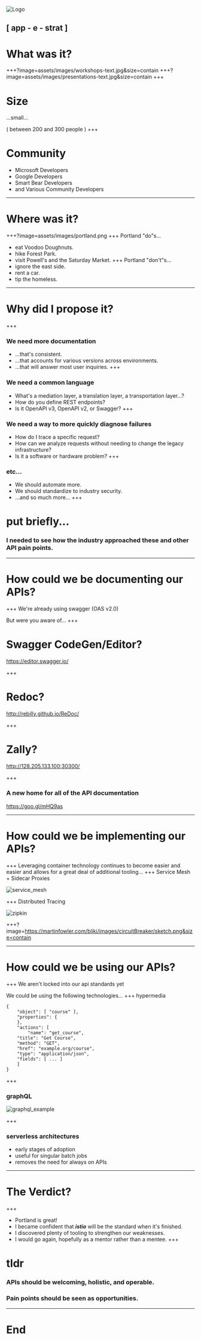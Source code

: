 ![Logo](http://events.linuxfoundation.org/sites/events/files/logo_apistrat_white.png)

[ app - e - strat ]
---
# What was it?
+++?image=assets/images/workshops-text.jpg&size=contain
+++?image=assets/images/presentations-text.jpg&size=contain
+++
# Size 
...small...

( between 200 and 300 people )
+++
# Community
* Microsoft Developers
* Google Developers
* Smart Bear Developers
* and Various Community Developers
---
# Where was it?
+++?image=assets/images/portland.png
+++
Portland "do"s...
* eat Voodoo Doughnuts.
* hike Forest Park.
* visit Powell's and the Saturday Market.
+++
Portland "don't"s...
* ignore the east side.
* rent a car.
* tip the homeless.
---
# Why did I propose it?
+++
### We need more documentation
* ...that's consistent.
* ...that accounts for various versions across environments.
* ...that will answer most user inquiries.
+++
### We need a common language
* What's a mediation layer, a translation layer, a transportation layer...?
* How do you define REST endpoints?
* Is it OpenAPI v3, OpenAPI v2, or Swagger?
+++
### We need a way to more quickly diagnose failures
* How do I trace a specific request?
* How can we analyze requests without needing to change the legacy infrastructure?
* Is it a software or hardware problem?
+++
### etc...
* We should automate more.
* We should standardize to industry security.
* ...and so much more...
+++
# put briefly...
### I needed to see how the industry approached these and other API pain points.
---
# How could we be documenting our APIs?
+++ 
We're already using swagger (OAS v2.0)

But were you aware of...
+++
# Swagger CodeGen/Editor?

https://editor.swagger.io/

+++
# Redoc?

http://rebilly.github.io/ReDoc/

+++
# Zally?

http://128.205.133.100:30300/

+++
### A new home for all of the API documentation

https://goo.gl/mHQ9as

---
# How could we be implementing our APIs?
+++
Leveraging container technology continues to become easier and easier
and allows for a great deal of additional tooling...
+++
Service Mesh + Sidecar Proxies

![service_mesh](https://buoyant.io/wp-content/uploads/2017/04/linkerd-service-mesh-diagram-1024x587.png)

+++
Distributed Tracing

![zipkin](http://engineering.curalate.com/assets/2016-09-12-zipkin/sample_zipkin_trace.png)

+++?image=https://martinfowler.com/bliki/images/circuitBreaker/sketch.png&size=contain

---
# How could we be using our APIs?
+++
We aren't locked into our api standards yet

We could be using the following technologies...
+++
 hypermedia

```
{
    "object": [ "course" ],
    "properties": {
    },
    "actions": [
    	"name": "get_course",
	"title": "Get Course",
	"method": "GET",
	"href": "example.org/course",
	"type": "application/json",
	"fields": [ ... ]
    ]
}
```

+++
### graphQL

![graphql_example](assets/images/graphql.png)

+++
### serverless architectures

* early stages of adoption
* useful for singular batch jobs
* removes the need for always on APIs

---
# The Verdict?
+++
* Portland is great!
* I became confident that **_istio_** will be the standard when it's finished.
* I discovered plenty of tooling to strengthen our weaknesses.
* I would go again, hopefully as a mentor rather than a mentee.
+++
# tldr
### APIs should be welcoming, holistic, and operable. 
### Pain points should be seen as opportunities.
---
# End

